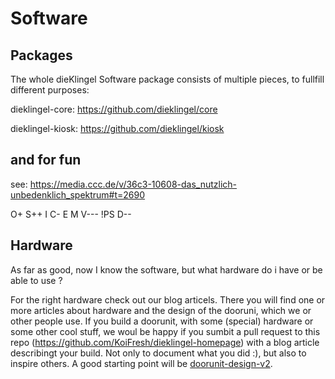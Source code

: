 # Software

## Packages

The whole dieKlingel Software package consists of multiple pieces, to fullfill different purposes:

dieklingel-core: <https://github.com/dieklingel/core>

dieklingel-kiosk: <https://github.com/dieklingel/kiosk>

## and for fun

see: <https://media.ccc.de/v/36c3-10608-das_nutzlich-unbedenklich_spektrum#t=2690>

O+ S++ I C- E M V--- !PS D--

## Hardware

As far as good, now I know the software, but what hardware do i have or be able to use ?

For the right hardware check out our blog articels. There you will find one or more articles about hardware and the design of the dooruni, which we or other people use. If you build a doorunit, with some (special) hardware or some other cool stuff, we woul be happy if you sumbit a pull request to this repo (<https://github.com/KoiFresh/dieklingel-homepage>) with  a blog article describingt your build. Not only to document what you did :), but also to inspire others. A good starting point will be [doorunit-design-v2](blog/doorunit-design-v2).
